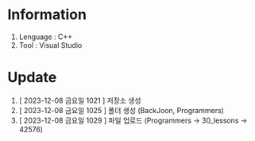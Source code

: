 # Information
1. Lenguage : C++
2. Tool : Visual Studio

# Update
1. [ 2023-12-08 금요일 1021 ] 저장소 생성
2. [ 2023-12-08 금요일 1025 ] 폴더 생성 (BackJoon, Programmers)
3. [ 2023-12-08 금요일 1029 ] 파일 업로드 (Programmers → 30_lessons → 42576)
